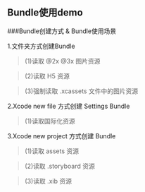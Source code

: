 Bundle使用demo
--------------------------------------
###Bundle创建方式 & Bundle使用场景

1.文件夹方式创建Bundle
>(1)读取 @2x @3x 图片资源

>(2)读取 H5 资源

>(3)强制读取 .xcassets 文件中的图片资源

2.Xcode new file 方式创建 Settings Bundle

>(1)读取国际化资源

3.Xcode new project 方式创建 Bundle

>(1)读取 assets 资源

>(2)读取 .storyboard 资源

>(3)读取 .xib 资源


